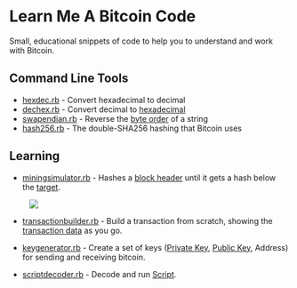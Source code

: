# Learn Me A Bitcoin Code

Small, educational snippets of code to help you to understand and work with Bitcoin.

## Command Line Tools

* [hexdec.rb](hexdec.rb) - Convert hexadecimal to decimal
* [dechex.rb](dechex.rb) - Convert decimal to [hexadecimal](http://learnmeabitcoin.com/guide/hexadecimal)
* [swapendian.rb](swapendian.rb) - Reverse the [byte order](http://learnmeabitcoin.com/guide/little-endian) of a string 
* [hash256.rb](hash256.rb) - The double-SHA256 hashing that Bitcoin uses
<!--
* [merkleroot.rb](merkleroot.rb) - Create a [merkle root](http://learnmeabitcoin.com/guide/merkle-root) from a list of [TXID](http://learnmeabitcoin.com/guide/txid)s
-->

## Learning

* [miningsimulator.rb](miningsimulator.rb) - Hashes a [block header](https://learnmeabitcoin.com/guide/block-header) until it gets a hash below the [target](https://learnmeabitcoin.com/guide/target).

<img src="images/miningsimulator.gif" style="margin:0 0 0 36px" />

* [transactionbuilder.rb](transactionbuilder.rb) - Build a transaction from scratch, showing the [transaction data](https://learnmeabitcoin.com/guide/transaction-data) as you go.

* [keygenerator.rb](keygenerator.rb) - Create a set of keys ([Private Key](https://learnmeabitcoin.com/guide/private-key), [Public Key](https://learnmeabitcoin.com/guide/public-key), Address) for sending and receiving bitcoin.

* [scriptdecoder.rb](scriptdecoder.rb) - Decode and run [Script](https://learnmeabitcoin.com/guide/script).
